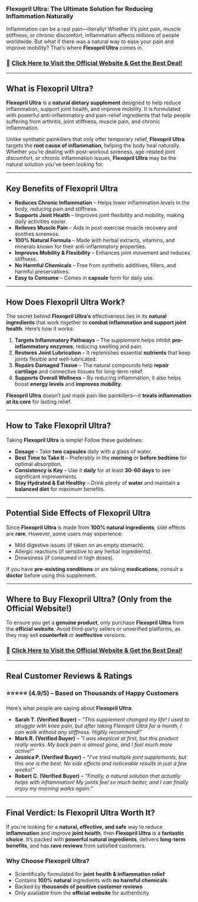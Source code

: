 ### **Flexopril Ultra: The Ultimate Solution for Reducing Inflammation Naturally**  

Inflammation can be a real pain—literally! Whether it’s joint pain, muscle stiffness, or chronic discomfort, inflammation affects millions of people worldwide. But what if there was a natural way to ease your pain and improve mobility? That’s where **Flexopril Ultra** comes in.  

### 🎯 **[Click Here to Visit the Official Website & Get the Best Deal!](https://atozsupplement.com/flexopril-ultra/)**  

---  

## **What is Flexopril Ultra?**  

**Flexopril Ultra** is a **natural dietary supplement** designed to help reduce inflammation, support joint health, and improve mobility. It is formulated with powerful anti-inflammatory and pain-relief ingredients that help people suffering from arthritis, joint stiffness, muscle pain, and chronic inflammation.  

Unlike synthetic painkillers that only offer temporary relief, **Flexopril Ultra** targets the **root cause of inflammation**, helping the body heal naturally. Whether you’re dealing with post-workout soreness, age-related joint discomfort, or chronic inflammation issues, **Flexopril Ultra** may be the natural solution you’ve been looking for.  

---  

## **Key Benefits of Flexopril Ultra**  

- **Reduces Chronic Inflammation** – Helps lower inflammation levels in the body, reducing pain and stiffness.  
- **Supports Joint Health** – Improves joint flexibility and mobility, making daily activities easier.  
- **Relieves Muscle Pain** – Aids in post-exercise muscle recovery and soothes soreness.  
- **100% Natural Formula** – Made with herbal extracts, vitamins, and minerals known for their anti-inflammatory properties.  
- **Improves Mobility & Flexibility** – Enhances joint movement and reduces stiffness.  
- **No Harmful Chemicals** – Free from synthetic additives, fillers, and harmful preservatives.  
- **Easy to Consume** – Comes in **capsule** form for daily use.  

---  

## **How Does Flexopril Ultra Work?**  

The secret behind **Flexopril Ultra’s** effectiveness lies in its **natural ingredients** that work together to **combat inflammation and support joint health**. Here’s how it works:  

1. **Targets Inflammatory Pathways** – The supplement helps inhibit **pro-inflammatory enzymes**, reducing swelling and pain.  
2. **Restores Joint Lubrication** – It replenishes essential **nutrients** that keep joints flexible and well-lubricated.  
3. **Repairs Damaged Tissue** – The natural compounds help **repair cartilage** and connective tissues for long-term relief.  
4. **Supports Overall Wellness** – By reducing inflammation, it also helps boost **energy levels** and **improves mobility**.  

**Flexopril Ultra** doesn’t just mask pain like painkillers—it **treats inflammation at its core** for lasting relief.  

---  

## **How to Take Flexopril Ultra?**  

Taking **Flexopril Ultra** is simple! Follow these guidelines:  

- **Dosage** – Take **two capsules** daily with a glass of water.  
- **Best Time to Take It** – Preferably in the **morning** or **before bedtime** for optimal absorption.  
- **Consistency is Key** – Use it **daily** for at least **30-60 days** to see significant improvements.  
- **Stay Hydrated & Eat Healthy** – Drink plenty of **water** and maintain a **balanced diet** for maximum benefits.  

---  

## **Potential Side Effects of Flexopril Ultra**  

Since **Flexopril Ultra** is made from **100% natural ingredients**, side effects are **rare**. However, some users may experience:  

- Mild digestive issues (if taken on an empty stomach).  
- Allergic reactions (if sensitive to any herbal ingredients).  
- Drowsiness (if consumed in high doses).  

If you have **pre-existing conditions** or are taking **medications**, consult a **doctor** before using this supplement.  

---  

## **Where to Buy Flexopril Ultra? (Only from the Official Website!)**  

To ensure you get a **genuine product**, only purchase **Flexopril Ultra** from the **official website**. Avoid third-party sellers or unverified platforms, as they may sell **counterfeit** or **ineffective** versions.  

### 🎯 **[Click Here to Visit the Official Website & Get the Best Deal!](https://atozsupplement.com/flexopril-ultra/)**  

---  

## **Real Customer Reviews & Ratings**  

### ⭐⭐⭐⭐⭐ (4.9/5) – Based on **Thousands of Happy Customers**  

Here’s what people are saying about **Flexopril Ultra**:  

- **Sarah T. (Verified Buyer)** – *"This supplement changed my life! I used to struggle with knee pain, but after taking Flexopril Ultra for a month, I can walk without any stiffness. Highly recommend!"*  
- **Mark R. (Verified Buyer)** – *"I was skeptical at first, but this product really works. My back pain is almost gone, and I feel much more active!"*  
- **Jessica P. (Verified Buyer)** – *"I’ve tried multiple joint supplements, but this one is the best. No side effects and noticeable results in just a few weeks!"*  
- **Robert C. (Verified Buyer)** – *"Finally, a natural solution that actually helps with inflammation! My joints feel so much better, and I can finally enjoy my morning walks again."*  

---  

## **Final Verdict: Is Flexopril Ultra Worth It?**  

If you’re looking for a **natural, effective, and safe** way to reduce **inflammation** and improve **joint health**, then **Flexopril Ultra** is a **fantastic choice**. It’s packed with **powerful natural ingredients**, delivers **long-term benefits**, and has **rave reviews** from satisfied customers.  

### **Why Choose Flexopril Ultra?**  

- Scientifically formulated for **joint health & inflammation relief**  
- Contains **100% natural** ingredients with **no harmful chemicals**  
- Backed by **thousands of positive customer reviews**  
- Only available from the **official website** for authenticity  



